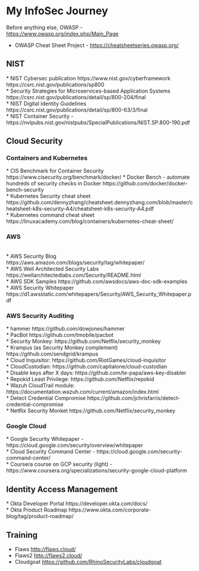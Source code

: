 # My InfoSec Journey

Before anything else, OWASP - https://www.owasp.org/index.php/Main_Page </br>
* OWASP Cheat Sheet Project - https://cheatsheetseries.owasp.org/ </br>

<h2> NIST </h2>  
* NIST Cybersec publication https://www.nist.gov/cyberframework https://csrc.nist.gov/publications/sp800 </br> 
* Security Strategies for Microservices-based Application Systems https://csrc.nist.gov/publications/detail/sp/800-204/final </br>
* NIST Digital Identity Guidelines https://csrc.nist.gov/publications/detail/sp/800-63/3/final </br>
* NIST Container Security - https://nvlpubs.nist.gov/nistpubs/SpecialPublications/NIST.SP.800-190.pdf </br>

 <h2> Cloud Security </h2> 
 
 <h3> Containers and Kubernetes </h3>
 * CIS Benchmark for Container Security https://www.cisecurity.org/benchmark/docker/
 * Docker Bench - automate hundreds of security checks in Docker  https://github.com/docker/docker-bench-security </br>
 * Kubernetes Security cheat sheet https://github.com/dennyzhang/cheatsheet.dennyzhang.com/blob/master/cheatsheet-k8s-security-A4/cheatsheet-k8s-security-A4.pdf </br>
 * Kubernetes command cheat sheet https://linuxacademy.com/blog/containers/kubernetes-cheat-sheet/ </br>
 
 <h3> AWS </h3> </br>
 * AWS Security Blog  https://aws.amazon.com/blogs/security/tag/whitepaper/ </br>
 * AWS Well Architected Security Labs  https://wellarchitectedlabs.com/Security/README.html </br>
 * AWS SDK Samples  https://github.com/awsdocs/aws-doc-sdk-examples </br>
 * AWS Security Whitepaper https://d1.awsstatic.com/whitepapers/Security/AWS_Security_Whitepaper.pdf </br>
 
 <h3> AWS Security Auditing </h3>
*  hammer https://github.com/dowjones/hammer </br>
*  PacBot https://github.com/tmobile/pacbot </br>
*  Security Monkey: https://github.com/Netflix/security_monkey</br>
*  Krampus (as Security Monkey complement) https://github.com/sendgrid/krampus</br>
*  Cloud Inquisitor: https://github.com/RiotGames/cloud-inquisitor</br>
*  CloudCustodian: https://github.com/capitalone/cloud-custodian</br>
*  Disable keys after X days: https://github.com/te-papa/aws-key-disabler</br>
*  Repokid Least Privilege: https://github.com/Netflix/repokid</br>
*  Wazuh CloudTrail module: https://documentation.wazuh.com/current/amazon/index.html</br>
*  Detect Credential Compromise https://github.com/jchrisfarris/detect-credential-compromise</br>
*  Netflix Security Monket https://github.com/Netflix/security_monkey </br>
   
<h3> Google Cloud </h3>
 * Google Security Whitepaper - https://cloud.google.com/security/overview/whitepaper </br>
 * Cloud Security Command Center - https://cloud.google.com/security-command-center/ </br>
 * Coursera course on GCP security (light) - https://www.coursera.org/specializations/security-google-cloud-platform </br>

<h2> Identity Access Management </h2>
 * Okta Developer Portal https://developer.okta.com/docs/ </br>
 * Okta Product Roadmap https://www.okta.com/corporate-blog/tag/product-roadmap/ </br>

<h2> Training </h2>

* Flaws http://flaws.cloud/ </br>
* Flaws2 http://flaws2.cloud/
* Cloudgoat https://github.com/RhinoSecurityLabs/cloudgoat



